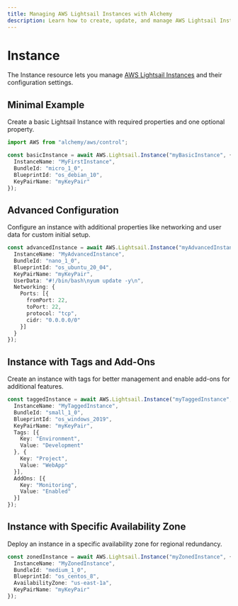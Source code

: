 ```yaml
---
title: Managing AWS Lightsail Instances with Alchemy
description: Learn how to create, update, and manage AWS Lightsail Instances using Alchemy Cloud Control.
---
```


# Instance

The Instance resource lets you manage [AWS Lightsail Instances](https://docs.aws.amazon.com/lightsail/latest/userguide/) and their configuration settings.

## Minimal Example

Create a basic Lightsail Instance with required properties and one optional property.

```ts
import AWS from "alchemy/aws/control";

const basicInstance = await AWS.Lightsail.Instance("myBasicInstance", {
  InstanceName: "MyFirstInstance",
  BundleId: "micro_1_0",
  BlueprintId: "os_debian_10",
  KeyPairName: "myKeyPair"
});
```

## Advanced Configuration

Configure an instance with additional properties like networking and user data for custom initial setup.

```ts
const advancedInstance = await AWS.Lightsail.Instance("myAdvancedInstance", {
  InstanceName: "MyAdvancedInstance",
  BundleId: "nano_1_0",
  BlueprintId: "os_ubuntu_20_04",
  KeyPairName: "myKeyPair",
  UserData: "#!/bin/bash\nyum update -y\n",
  Networking: {
    Ports: [{
      fromPort: 22,
      toPort: 22,
      protocol: "tcp",
      cidr: "0.0.0.0/0"
    }]
  }
});
```

## Instance with Tags and Add-Ons

Create an instance with tags for better management and enable add-ons for additional features.

```ts
const taggedInstance = await AWS.Lightsail.Instance("myTaggedInstance", {
  InstanceName: "MyTaggedInstance",
  BundleId: "small_1_0",
  BlueprintId: "os_windows_2019",
  KeyPairName: "myKeyPair",
  Tags: [{
    Key: "Environment",
    Value: "Development"
  }, {
    Key: "Project",
    Value: "WebApp"
  }],
  AddOns: [{
    Key: "Monitoring",
    Value: "Enabled"
  }]
});
```

## Instance with Specific Availability Zone

Deploy an instance in a specific availability zone for regional redundancy.

```ts
const zonedInstance = await AWS.Lightsail.Instance("myZonedInstance", {
  InstanceName: "MyZonedInstance",
  BundleId: "medium_1_0",
  BlueprintId: "os_centos_8",
  AvailabilityZone: "us-east-1a",
  KeyPairName: "myKeyPair"
});
```